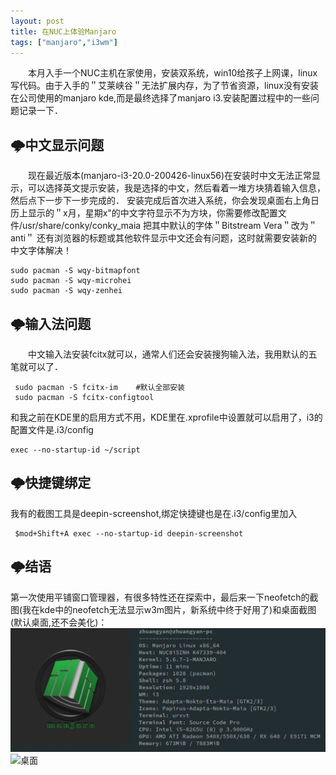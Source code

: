 ```yaml
---
layout: post
title: 在NUC上体验Manjaro
tags: ["manjaro","i3wm"]
---
```



&emsp;&emsp;本月入手一个NUC主机在家使用，安装双系统，win10给孩子上网课，linux写代码。由于入手的＂艾莱峡谷＂无法扩展内存，为了节省资源，linux没有安装在公司使用的manjaro kde,而是最终选择了manjaro i3.安装配置过程中的一些问题记录一下．

## 🌩️中文显示问题
&emsp;&emsp;现在最近版本(manjaro-i3-20.0-200426-linux56)在安装时中文无法正常显示，可以选择英文提示安装，我是选择的中文，然后看着一堆方块猜着输入信息，然后点下一步下一步完成的．
安装完成后首次进入系统，你会发现桌面右上角日历上显示的＂x月，星期x"的中文字符显示不为方块，你需要修改配置文件/usr/share/conky/conky_maia
把其中默认的字体＂Bitstream Vera＂改为＂anti＂
还有浏览器的标题或其他软件显示中文还会有问题，这时就需要安装新的中文字体解决！
~~~
sudo pacman -S wqy-bitmapfont
sudo pacman -S wqy-microhei
sudo pacman -S wqy-zenhei
~~~

## 🌩️输入法问题

&emsp;&emsp;中文输入法安装fcitx就可以，通常人们还会安装搜狗输入法，我用默认的五笔就可以了．
~~~
 sudo pacman -S fcitx-im    #默认全部安装
 sudo pacman -S fcitx-configtool
~~~
和我之前在KDE里的启用方式不用，KDE里在.xprofile中设置就可以启用了，i3的配置文件是.i3/config
~~~
exec --no-startup-id ~/script
~~~

## 🌩️快捷键绑定
我有的截图工具是deepin-screenshot,绑定快捷键也是在.i3/config里加入　
~~~
 $mod+Shift+A exec --no-startup-id deepin-screenshot
~~~

## 🌩️结语
第一次使用平铺窗口管理器，有很多特性还在探索中，最后来一下neofetch的截图(我在kde中的neofetch无法显示w3m图片，新系统中终于好用了)和桌面截图(默认桌面,还不会美化)：
<img src="/static/img/2020/manjaroi303.png" title="neofetch"/>
<img src="/static/img/2020/manjaroi30２.png" width="1024px" title="桌面"/>







